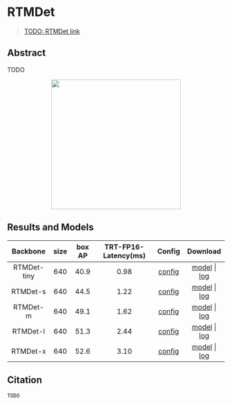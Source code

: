 # RTMDet

> [TODO: RTMDet link](<>)

<!-- [ALGORITHM] -->

## Abstract

TODO

<div align=center>
<img src="TODO" height="300"/>
</div>

## Results and Models

|  Backbone   | size | box AP | TRT-FP16-Latency(ms) |                   Config                   |         Download         |
| :---------: | :--: | :----: | :------------------: | :----------------------------------------: | :----------------------: |
| RTMDet-tiny | 640  |  40.9  |         0.98         | [config](./rtmdet_tiny_8xb32-300e_coco.py) | [model](<>) \| [log](<>) |
|  RTMDet-s   | 640  |  44.5  |         1.22         |  [config](./rtmdet_s_8xb32-300e_coco.py)   | [model](<>) \| [log](<>) |
|  RTMDet-m   | 640  |  49.1  |         1.62         |  [config](./rtmdet_m_8xb32-300e_coco.py)   | [model](<>) \| [log](<>) |
|  RTMDet-l   | 640  |  51.3  |         2.44         |  [config](./rtmdet_l_8xb32-300e_coco.py)   | [model](<>) \| [log](<>) |
|  RTMDet-x   | 640  |  52.6  |         3.10         |  [config](./rtmdet_x_8xb32-300e_coco.py)   | [model](<>) \| [log](<>) |

## Citation

```latex
TODO
```
